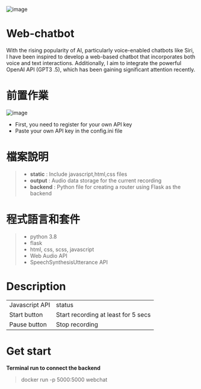  ![image](https://github.com/JunTingLu/web-chatbot/assets/135250298/011ab1a7-6739-4474-90db-cd6cb7b3093d)
# Web-chatbot
With the rising popularity of AI, particularly voice-enabled chatbots like Siri, I have been inspired to develop a web-based chatbot that incorporates both voice and text interactions. 
Additionally, I aim to integrate the powerful OpenAI API (GPT3 .5), which has been gaining significant attention recently.

<h1> 前置作業 </h1>

![image](https://github.com/JunTingLu/web-chatbot/assets/135250298/3b68cd7f-d21e-4cf1-83bc-f327252720d7)

- First, you need to register for your own API key
- Paste your own API key in the config.ini file

<h1> 檔案說明 </h1>

> - **static** : Include javascript,html,css files
> - **output** : Audio data storage for the current recording 
> - **backend** : Python file for creating a router using Flask as the backend
   
<h1> 程式語言和套件 </h1>

> - python 3.8
> - flask
> - html, css, scss, javascript
> - Web Audio API
> - SpeechSynthesisUtterance API

<h1>Description</h1>

<table>
  <tr>
    <td> Javascript API</td><td>status</td>
  </tr>
    <tr>
    <td>Start button</td><td>Start recording at least for 5 secs </td>
  </tr>
  <tr>
    <td>Pause button</td><td>Stop recording </td>
  </tr>
</table> 

<h1> Get start </h1>

 **Terminal run to connect the backend**<br>
> docker run -p 5000:5000 webchat
